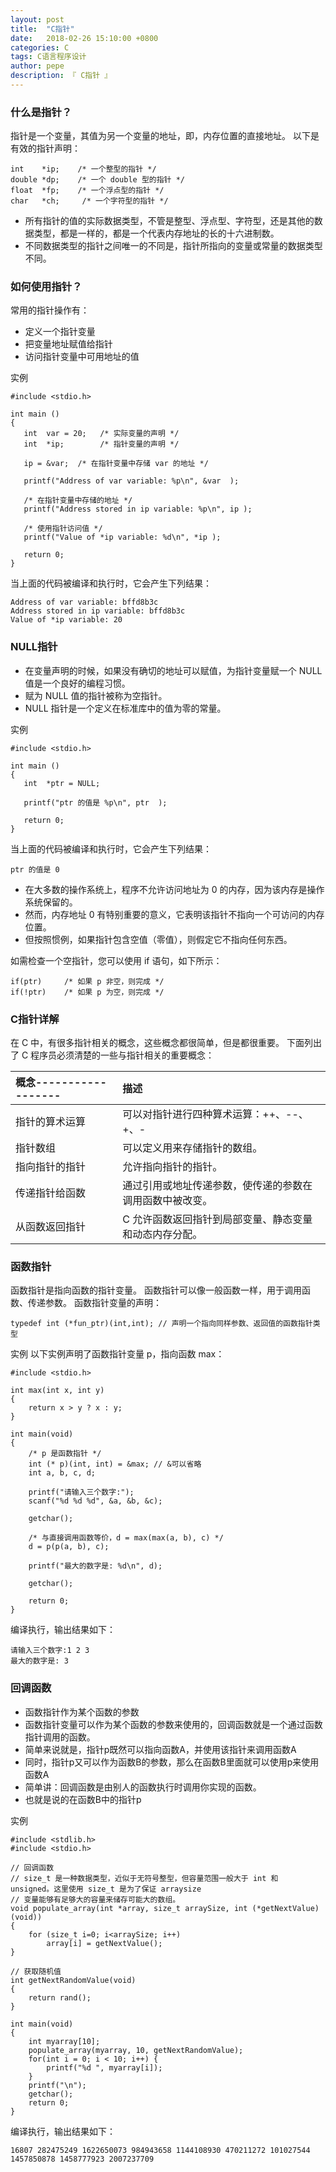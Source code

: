 ```yaml
---
layout: post
title:  "C指针"
date:   2018-02-26 15:10:00 +0800
categories: C
tags: C语言程序设计
author: pepe
description: 『 C指针 』
---
```


### **什么是指针？**

指针是一个变量，其值为另一个变量的地址，即，内存位置的直接地址。
以下是有效的指针声明：
```
int    *ip;    /* 一个整型的指针 */
double *dp;    /* 一个 double 型的指针 */
float  *fp;    /* 一个浮点型的指针 */
char   *ch;     /* 一个字符型的指针 */
```

* 所有指针的值的实际数据类型，不管是整型、浮点型、字符型，还是其他的数据类型，都是一样的，都是一个代表内存地址的长的十六进制数。
* 不同数据类型的指针之间唯一的不同是，指针所指向的变量或常量的数据类型不同。

### **如何使用指针？**
常用的指针操作有：
 * 定义一个指针变量
 * 把变量地址赋值给指针
 * 访问指针变量中可用地址的值

实例
```
#include <stdio.h>
 
int main ()
{
   int  var = 20;   /* 实际变量的声明 */
   int  *ip;        /* 指针变量的声明 */
 
   ip = &var;  /* 在指针变量中存储 var 的地址 */
 
   printf("Address of var variable: %p\n", &var  );
 
   /* 在指针变量中存储的地址 */
   printf("Address stored in ip variable: %p\n", ip );
 
   /* 使用指针访问值 */
   printf("Value of *ip variable: %d\n", *ip );
 
   return 0;
}
```
当上面的代码被编译和执行时，它会产生下列结果：
```
Address of var variable: bffd8b3c
Address stored in ip variable: bffd8b3c
Value of *ip variable: 20
```

### **NULL指针**

* 在变量声明的时候，如果没有确切的地址可以赋值，为指针变量赋一个 NULL 值是一个良好的编程习惯。
* 赋为 NULL 值的指针被称为空指针。
* NULL 指针是一个定义在标准库中的值为零的常量。

实例
```
#include <stdio.h>
 
int main ()
{
   int  *ptr = NULL;
 
   printf("ptr 的值是 %p\n", ptr  );
 
   return 0;
}
```
当上面的代码被编译和执行时，它会产生下列结果：
```
ptr 的值是 0
```

* 在大多数的操作系统上，程序不允许访问地址为 0 的内存，因为该内存是操作系统保留的。
* 然而，内存地址 0 有特别重要的意义，它表明该指针不指向一个可访问的内存位置。
* 但按照惯例，如果指针包含空值（零值），则假定它不指向任何东西。

如需检查一个空指针，您可以使用 if 语句，如下所示：
```
if(ptr)     /* 如果 p 非空，则完成 */
if(!ptr)    /* 如果 p 为空，则完成 */
```

### **C指针详解**
在 C 中，有很多指针相关的概念，这些概念都很简单，但是都很重要。
下面列出了 C 程序员必须清楚的一些与指针相关的重要概念：

|概念------------------ |描述|
| :-------------------- | :----|
|指针的算术运算	        |可以对指针进行四种算术运算：++、--、+、-|
|指针数组	            |可以定义用来存储指针的数组。|
|指向指针的指针	        |允许指向指针的指针。|
|传递指针给函数	        |通过引用或地址传递参数，使传递的参数在调用函数中被改变。|
|从函数返回指针	        |C 允许函数返回指针到局部变量、静态变量和动态内存分配。|

### **函数指针**

函数指针是指向函数的指针变量。
函数指针可以像一般函数一样，用于调用函数、传递参数。
函数指针变量的声明：
```
typedef int (*fun_ptr)(int,int); // 声明一个指向同样参数、返回值的函数指针类型
```

实例
以下实例声明了函数指针变量 p，指向函数 max：
```
#include <stdio.h>
 
int max(int x, int y)
{
    return x > y ? x : y;
}
 
int main(void)
{
    /* p 是函数指针 */
    int (* p)(int, int) = &max; // &可以省略
    int a, b, c, d;
 
    printf("请输入三个数字:");
    scanf("%d %d %d", &a, &b, &c);
    
    getchar();
 
    /* 与直接调用函数等价，d = max(max(a, b), c) */
    d = p(p(a, b), c); 
 
    printf("最大的数字是: %d\n", d);
 
    getchar();
 
    return 0;
}
```
编译执行，输出结果如下：
```
请输入三个数字:1 2 3
最大的数字是: 3
```

### **回调函数**

* 函数指针作为某个函数的参数
* 函数指针变量可以作为某个函数的参数来使用的，回调函数就是一个通过函数指针调用的函数。
* 简单来说就是，指针p既然可以指向函数A，并使用该指针来调用函数A
* 同时，指针p又可以作为函数B的参数，那么在函数B里面就可以使用p来使用函数A
* 简单讲：回调函数是由别人的函数执行时调用你实现的函数。
* 也就是说的在函数B中的指针p

实例
```
#include <stdlib.h>  
#include <stdio.h>

// 回调函数
// size_t 是一种数据类型，近似于无符号整型，但容量范围一般大于 int 和 unsigned。这里使用 size_t 是为了保证 arraysize
// 变量能够有足够大的容量来储存可能大的数组。
void populate_array(int *array, size_t arraySize, int (*getNextValue)(void))
{
	for (size_t i=0; i<arraySize; i++)
		array[i] = getNextValue();
}

// 获取随机值
int getNextRandomValue(void)
{
	return rand();
}

int main(void)
{
	int myarray[10];
	populate_array(myarray, 10, getNextRandomValue);
	for(int i = 0; i < 10; i++) {
		printf("%d ", myarray[i]);
	}
	printf("\n");
	getchar();
	return 0;
}
```
编译执行，输出结果如下：
```
16807 282475249 1622650073 984943658 1144108930 470211272 101027544 1457850878 1458777923 2007237709 
```


























